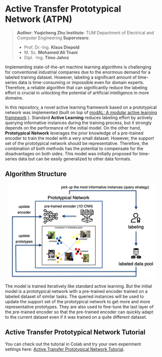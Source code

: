# Active Transfer Prototypical Network (ATPN)

> **Author**: **Yuqicheng Zhu**
> **Institute**: TUM Department of Electrical and Computer Engineering
> **Supervisors**:
> - Prof. Dr.-Ing. **Klaus Diepold**
> - M. Sc. **Mohamed Ali Tnani**
> - Dipl. -Ing. **Timo Jahnz**

Implementing state-of-the-art machine learning algorithms is challenging for conventional industrial companies due to the enormous demand for a labeled training dataset. However, labeling a significant amount of time-series data is time-consuming or impossible even for domain experts. Therefore, a reliable algorithm that can significantly reduce the labeling effort is crucial in unlocking the potential of artificial intelligence in more domains.

In this repository, a novel active learning framework based on a prototypical network was implemented (built on top of [modAL: A modular active learning framework](https://modal-python.readthedocs.io/en/latest/) ). Standard **Active Learning** reduces labeling effort by actively querying informative instances during the training process, but it strongly depends on the performance of the initial model. On the other hand, **Prototypical Network** leverages the prior knowledge of a pre-trained encoder to train the model with a very small dataset. However, the support set of the prototypical network should be representative. Therefore, the combination of both methods has the potential to compensate for the disadvantages on both sides. This model was initially proposed for time-series data but can be easily generalized to other data formats.

## Algorithm Structure

<p align="center">
  <img src=pictures/structure.png alt="Sublime's custom image"/>
</p>

The model is trained iteratively like standard active learning. But the initial model is a prototypical network with a pre-trained encoder trained on a labeled dataset of similar tasks. The queried instances will be used to update the support set of the prototypical network to get more and more representative prototypes. They are also used to fine-tune the last layer of the pre-trained encoder so that the pre-trained encoder can quickly adapt to the current dataset even if it was trained on a quite different dataset.

## Active Transfer Prototypical Network Tutorial

You can check out the tutorial in Colab and try your own experiment settings here: [Active Transfer Prototypical Network Tutorial](https://colab.research.google.com/drive/1SrCqQ7kzmZDGTTZ22cEdZqL-OGJYJcyt?usp=sharing).

